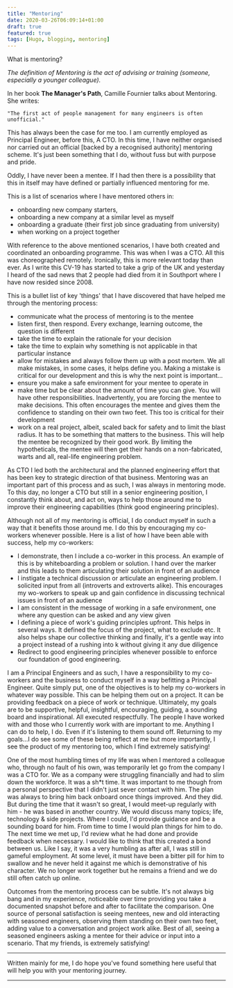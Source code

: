 ```yaml
---
title: "Mentoring"
date: 2020-03-26T06:09:14+01:00
draft: true
featured: true
tags: [Hugo, blogging, mentoring]
---
```


What is mentoring?

_The definition of Mentoring is the act of advising or training (someone, especially a younger colleague)._

In her book **The Manager's Path**, Camille Fournier talks about Mentoring. She writes:

    "The first act of people management for many engineers is often unofficial."

This has always been the case for me too.  I am currently employed as Principal Engineer, before this, A CTO.  In this time, I have neither organised nor carried out an official [backed by a recognised authority] mentoring scheme.  It's just been something that I do, without fuss but with purpose and pride.  

Oddly, I have never been a mentee. If I had then there is a possibility that this in itself may have defined or partially influenced mentoring for me.

This is a list of scenarios where I have mentored others in:
 - onboarding new company starters, 
 - onboarding a new company at a similar level as myself 
 - onboarding a graduate (their first job since graduating from university)
 - when working on a project together

With reference to the above mentioned scenarios, I have both created and coordinated an onboarding programme.  This was when I was a CTO.  All this was choreographed remotely.  Ironically, this is more relevant today than ever.  As I write this CV-19 has started to take a grip of the UK and yesterday I heard of the sad news that 2 people had died from it in Southport where I have now resided since 2008.

This is a bullet list of key 'things' that I have discovered that have helped me through the mentoring process:
- communicate what the process of mentoring is to the mentee
- listen first, then respond. Every exchange, learning outcome, the question is different
- take the time to explain the rationale for your decision 
- take the time to explain why something is not applicable in that particular instance 
- allow for mistakes and always follow them up with a post mortem. We all make mistakes, in some cases, it helps define you. Making a mistake is critical for our development and this is why the next point is important...
- ensure you make a safe environment for your mentee to operate in
- make time but be clear about the amount of time you can give. You will have other responsibilities. Inadvertently, you are forcing the mentee to make decisions. This often encourages the mentee and gives them the confidence to standing on their own two feet.  This too is critical for their development
- work on a real project, albeit, scaled back for safety and to limit the blast radius.  It has to be something that matters to the business.  This will help the mentee be recognized by their good work. By limiting the hypotheticals, the mentee will then get their hands on a non-fabricated, warts and all, real-life engineering problem.

As CTO I led both the architectural and the planned engineering effort that has been key to strategic direction of that business.  Mentoring was an important part of this process and as such, I was always in mentoring mode.  To this day, no longer a CTO but still in a senior engineering position, I constantly think about, and act on, ways to help those around me to improve their engineering capabilities (think good engineering principles).  
 
Although not all of my mentoring is official, I do conduct myself in such a way that it benefits those around me.  I do this by encouraging my co-workers whenever possible.  Here is a list of how I have been able with success, help my co-workers:
 - I demonstrate, then I include a co-worker in this process.  An example of this is by whiteboarding a problem or solution.  I hand over the marker and this leads to them articulating their solution in front of an audience
 - I instigate a technical discussion or articulate an engineering problem. I solicited input from all (introverts and extroverts alike). This encourages my wo-workers to speak up and gain confidence in discussing technical issues in front of an audience
 - I am consistent in the message of working in a safe environment, one where any question can be asked and any view given
 - I defining a piece of work's guiding principles upfront. This helps in several ways.  It defined the focus of the project, what to exclude etc. It also helps shape our collective thinking and finally, it's a gentle way into a project instead of a rushing into k without giving it any due diligence
 - Redirect to good engineering principles whenever possible to enforce our foundation of good engineering.

I am a Principal Engineers and as such, I have a responsibility to my co-workers and the business to conduct myself in a way befitting a Principal Engineer.  Quite simply put, one of the objectives is to help my co-workers in whatever way possible.  This can be helping them out on a project.  It can be providing feedback on a piece of work or technique. Ultimately, my goals are to be supportive, helpful, insightful, encouraging, guiding, a sounding board and inspirational. All executed respectfully.  The people I have worked with and those who I currently work with are important to me.  Anything I can do to help, I do. Even if it's listening to them sound off.  Returning to my goals...I do see some of these being reflect at me but more importantly, I see the product of my mentoring too, which I find extremely satisfying!  

One of the most humbling times of my life was when I mentored a colleague who, through no fault of his own, was temporarily let go from the company I was a CTO for.  We as a company were struggling financially and had to slim down the workforce. It was a sh*t time. It was important to me though from a personal perspective that I didn't just sever contact with him.  The plan was always to bring him back onboard once things improved.  And they did.  But during the time that it wasn't so great, I would meet-up regularly with him - he was based in another country. We would discuss many topics; life, technology & side projects.  Where I could, I'd provide guidance and be a sounding board for him.  From time to time I would plan things for him to do.  The next time we met up, I'd review what he had done and provide feedback when necessary.  I would like to think that this created a bond between us.  Like I say, it was a very humbling as after all, I was still in gameful employment.  At some level, it must have been a bitter pill for him to swallow and he never held it against me which is demonstrative of his character.  We no longer work together but he remains a friend and we do still often catch up online.

Outcomes from the mentoring process can be subtle. It's not always big bang and in my experience, noticeable over time providing you take a documented snapshot before and after to facilitate the comparison.  One source of personal satisfaction is seeing mentees, new and old interacting with seasoned engineers, observing them standing on their own two feet, adding value to a conversation and project work alike.  Best of all, seeing a seasoned engineers asking a mentee for their advice or input into a scenario.  That my friends, is extremely satisfying!

---

Written mainly for me, I do hope you've found something here useful that will help you with your mentoring journey.

---